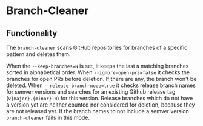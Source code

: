 # Branch-Cleaner
## Functionality
The `branch-cleaner` scans GitHub repositories for branches of a specific pattern and deletes them.

When the `--keep-branches=N` is set, it keeps the last `N` matching branches sorted in alphabetical order. 
When `--ignore-open-prs=false` it checks the branches for open PRs before deletion. If there are any, the branch won't be deleted. 
When `--release-branch-mode=true` it checks release branch names for semver versions and searches for an existing Github release tag (`v{major}.{minor}.0`) for this version. Release branches which do not have a version yet are neither counted nor considered for deletion, because they are not released yet. If the branch names to not include a semver version `branch-cleaner` fails in this mode.
